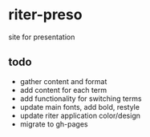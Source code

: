 # riter-preso
site for presentation


## todo
- gather content and format
- add content for each term
- add functionality for switching terms
- update main fonts, add bold, restyle
- update riter application color/design
- migrate to gh-pages